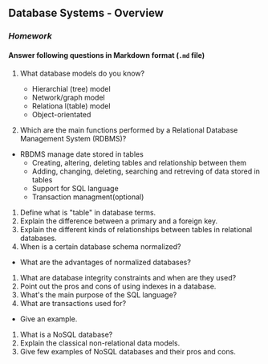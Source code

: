 ## Database Systems - Overview
### _Homework_

#### Answer following questions in Markdown format (`.md` file)
1.  What database models do you know?
    * Hierarchial (tree) model
    *  Network/graph model
    * Relationa l(table) model
    * Object-orientated

1.  Which are the main functions performed by a Relational Database Management System (RDBMS)?
* RBDMS manage date stored in tables
    * Creating, altering, deleting tables and relationship between them
    * Adding, changing, deleting, searching and retreving of data stored in tables
    * Support for SQL language
    * Transaction managment(optional)
    
1.  Define what is "table" in database terms.
1.  Explain the difference between a primary and a foreign key.
1.  Explain the different kinds of relationships between tables in relational databases.
1.  When is a certain database schema normalized?
  * What are the advantages of normalized databases?
1.  What are database integrity constraints and when are they used?
1.  Point out the pros and cons of using indexes in a database.
1.  What's the main purpose of the SQL language?
1.  What are transactions used for?
  * Give an example.
1.  What is a NoSQL database?
1.  Explain the classical non-relational data models.
1.  Give few examples of NoSQL databases and their pros and cons.



